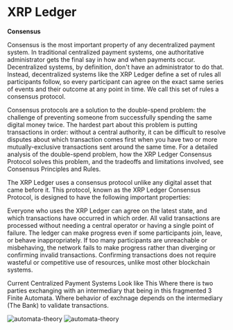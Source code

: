 # XRP Ledger

**Consensus**

Consensus is the most important property of any decentralized payment system. In traditional centralized payment systems, one authoritative administrator gets the final say in how and when payments occur. Decentralized systems, by definition, don't have an administrator to do that. Instead, decentralized systems like the XRP Ledger define a set of rules all participants follow, so every participant can agree on the exact same series of events and their outcome at any point in time. We call this set of rules a consensus protocol.

Consensus protocols are a solution to the double-spend problem: the challenge of preventing someone from successfully spending the same digital money twice. The hardest part about this problem is putting transactions in order: without a central authority, it can be difficult to resolve disputes about which transaction comes first when you have two or more mutually-exclusive transactions sent around the same time. For a detailed analysis of the double-spend problem, how the XRP Ledger Consensus Protocol solves this problem, and the tradeoffs and limitations involved, see Consensus Principles and Rules.


The XRP Ledger uses a consensus protocol unlike any digital asset that came before it. This protocol, known as the XRP Ledger Consensus Protocol, is designed to have the following important properties:

Everyone who uses the XRP Ledger can agree on the latest state, and which transactions have occurred in which order.
All valid transactions are processed without needing a central operator or having a single point of failure.
The ledger can make progress even if some participants join, leave, or behave inappropriately.
If too many participants are unreachable or misbehaving, the network fails to make progress rather than diverging or confirming invalid transactions.
Confirming transactions does not require wasteful or competitive use of resources, unlike most other blockchain systems.

Current Centralized Payment Systems Look like This
Where there is two parties exchanging with an intermediary that being in this fragmented 3 Finite Automata.  Where behavior of exchnage depends on the intermediary (The Bank) to validate transactions.


![automata-theory](https://user-images.githubusercontent.com/65584733/189241317-164b48e3-a15c-4c1f-88c9-7f17a37630aa.jpg)
![automata-theory](https://user-images.githubusercontent.com/65584733/189241448-0a5fcb34-91aa-41b8-a37f-0286ab2d11a5.jpg)
